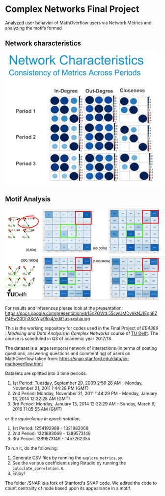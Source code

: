 # Complex Networks Final Project

Analyzed user behavior of MathOverflow users via Network Metrics and analyzing the motifs formed

Network characteristics
---
![network-chars](network-char.png)


Motif Analysis
---
![motif analysis](motifs.png)

For results and inferences please look at the presentation:
https://docs.google.com/presentation/d/15cZOWtL55cwUMDv9kNJ1EqnEZP4Ew20Dh3XeWjz05k4/edit?usp=sharing

This is the working repository for codes used in the Final Project of *EE4389 : Modeling and Data Analysis in Complex Networks* course of [TU Delft](https://www.tudelft.nl). The course is scheduled in Q3 of academic year 2017/18. 

The dataset is a large temporal network of interactions (in terms of posting questions, answering questions and commenting) of users on MathOverflow taken from:
https://snap.stanford.edu/data/sx-mathoverflow.html

Datasets are splitted into 3 time periods:
1. 1st Period: Tuesday, September 29, 2009 2:56:28 AM - Monday, November 21, 2011 1:44:28 PM (GMT)  
2. 2nd Period: Monday, November 21, 2011 1:44:29 PM - Monday, January 13, 2014 12:32:28 AM (GMT) 
3. 3rd Period: Monday, January 13, 2014 12:32:29 AM - Sunday, March 6, 2016 11:05:55 AM (GMT)

*or the equivalence in epoch notation,*

1. 1st Period: 1254192988 - 1321883068
2. 2nd Period: 1321883069 - 1389573148
2. 3rd Period: 1389573149 - 1457262355

To run it, do the following:

1. Generate CSV files by running the `explore_metrics.py`.
2. See the various coefficient using Rstudio by running the `calculate_correlation.R`.
3. Enjoy!


The folder /SNAP is a fork of Stanford's SNAP code. We edited the code to count centrality of node based upon its appearance in a motif. 
